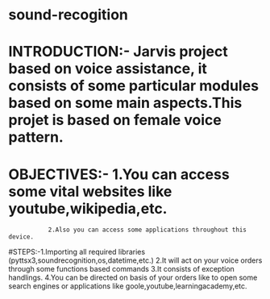 # sound-recogition
# INTRODUCTION:- Jarvis project based on voice assistance, it consists of some particular modules based on some main aspects.This projet is based on female voice pattern.
# OBJECTIVES:- 1.You can access some vital websites like youtube,wikipedia,etc.
               2.Also you can access some applications throughout this device.
#STEPS:-1.Importing all required libraries (pyttsx3,soundrecognition,os,datetime,etc.)
        2.It will act on your voice orders through some functions based commands
        3.It consists of exception handlings.
        4.You can be directed on basis of your orders like to open some search engines or applications like goole,youtube,learningacademy,etc.


